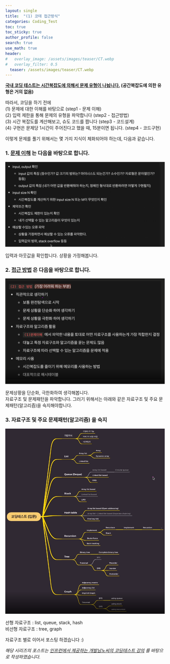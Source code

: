 ```yaml
---
layout: single  
title:  "(1) 코테 접근방식"
categories: Coding_Test
toc: true
toc_sticky: true
author_profile: false
search: true
use_math: true
header:
#   overlay_image: /assets/images/teaser/CT.webp
#   overlay_filter: 0.5
  teaser: /assets/images/teaser/CT.webp
---
```


**<u>국내 코딩 테스트는 시간복잡도에 의해서 문제 유형이 나뉩니다.</u> (공간복잡도에 의한 유형은 거의 없음)**

따라서, 코딩을 하기 전에    
(1) 문제에 대한 이해를 바탕으로 (step1 - 문제 이해)   
(2) 입력 제한을 통해 문제의 유형을 파악합니다 (step2 - 접근방법)   
(3) 시간 복잡도를 계산해보고, 슈도 코드를 짭니다 (step3 - 코드설계)         
(4) 구현은 문제당 1시간이 주어진다고 했을 때, 15분이면 됩니다. (step4 - 코드구현)         

이렇게 문제를 풀기 위해서는 몇 가지 지식이 체화되어야 하는데, 다음과 같습니다.    

### 1. <u>문제 이해</u> 는 다음을 바탕으로 합니다.
<img src="/assets/images/2023-04-01-approach/접근방법2.png" alt="문제이해" style="zoom:80%;" /> <br/>

입력과 아웃값을 확인합니다. 상황을 가정해봅니다.


### 2. <u>접근 방법</u> 은 다음을 바탕으로 합니다.
<img src="/assets/images/2023-04-01-approach/접근방법1.png" alt="문제이해" style="zoom:80%;" /> <br/>

문제상황을 단순화, 극한화하여 생각해봅니다.     
자료구조 및 문제패턴을 파악합니다. 
그러기 위해서는 아래와 같은 자료구조 및 주요 문제패턴(알고리즘)을 숙지해야합니다.    


### 3. 자료구조 및 주요 문제패턴(알고리즘) 을 숙지    
<img src="/assets/images/2023-04-01-approach/2023-04-02-CT.png" alt="개념도" style="zoom:80%;" /> <br/>

선형 자료구조 : list, queue, stack, hash  
비선형 자료구조 : tree, graph   

자료구조 별로 이어서 포스팅 하겠습니다 :)


*해당 시리즈의 포스트는 [인프런에서 제공하는 개발남노씨의 코딩테스트 강의](https://www.inflearn.com/course/%EC%BD%94%EB%94%A9%ED%85%8C%EC%8A%A4%ED%8A%B8-%EC%9E%85%EB%AC%B8-%ED%8C%8C%EC%9D%B4%EC%8D%AC) 를 바탕으로 작성하였습니다.*